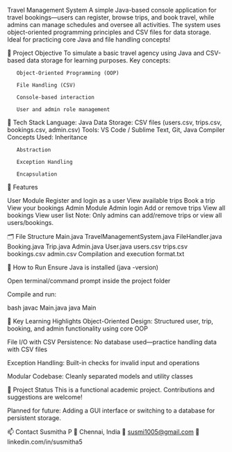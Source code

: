 Travel Management System 
        A simple Java-based console application for travel bookings—users can register, browse trips, and book travel, while admins can manage schedules and oversee all activities. The system uses object-oriented programming principles and CSV files for data storage. Ideal for practicing core Java and file handling concepts!


🎯 Project Objective
To simulate a basic travel agency using Java and CSV-based data storage for learning purposes. Key concepts:

       Object-Oriented Programming (OOP)

       File Handling (CSV)

       Console-based interaction

       User and admin role management



🧰 Tech Stack
Language: Java
Data Storage: CSV files (users.csv, trips.csv, bookings.csv, admin.csv)
Tools: VS Code / Sublime Text, Git, Java Compiler
Concepts Used:
       Inheritance

       Abstraction

       Exception Handling

       Encapsulation



👤 Features

User Module
Register and login as a user
View available trips
Book a trip
View your bookings
Admin Module
Admin login
Add or remove trips
View all bookings
View user list
Note: Only admins can add/remove trips or view all users/bookings.



🗂️ File Structure
Main.java
TravelManagementSystem.java
FileHandler.java
Booking.java
Trip.java
Admin.java
User.java
users.csv
trips.csv
bookings.csv
admin.csv
Compilation and execution format.txt



🚀 How to Run
Ensure Java is installed (java -version)

Open terminal/command prompt inside the project folder

Compile and run:

bash
javac Main.java
java Main



📌 Key Learning Highlights
Object-Oriented Design: Structured user, trip, booking, and admin functionality using core OOP

File I/O with CSV Persistence: No database used—practice handling data with CSV files

Exception Handling: Built-in checks for invalid input and operations

Modular Codebase: Cleanly separated models and utility classes



🏁 Project Status
This is a functional academic project. Contributions and suggestions are welcome!

Planned for future: Adding a GUI interface or switching to a database for persistent storage.



📫 Contact
Susmitha P
📍 Chennai, India
📧 susmi1005@gmail.com
🔗 linkedin.com/in/susmitha5
